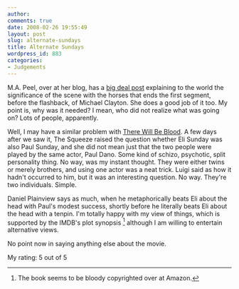 ```yaml
---
author:
comments: true
date: 2008-02-26 19:55:49
layout: post
slug: alternate-sundays
title: Alternate Sundays
wordpress_id: 883
categories:
- Judgements
---
```


M.A. Peel, over at her blog, has a [big deal post](http://mapeel.blogspot.com/2008/02/my-one-oscar-tidbit-we-saw-horses.html) explaining to the world the significance of the scene with the horses that ends the first segment, before the flashback, of Michael Clayton. She does a good job of it too. My point is, why was it needed? I mean, who did not realize what was going on? Lots of people, apparently.

Well, I may have a similar problem with [There Will Be Blood](http://imdb.com/title/tt0469494/). A few days after we saw it, The Squeeze raised the question whether Eli Sunday was also Paul Sunday, and she did not mean just that the two people were played by the same actor, Paul Dano. Some kind of schizo, psychotic, split personality thing. No way, was my instant thought. They were either twins or merely brothers, and using one actor was a neat trick. Luigi said as how it hadn't occurred to him, but it was an interesting question. No way. They're two individuals. Simple.

Daniel Plainview says as much, when he metaphorically beats Eli about the head with Paul's modest success, shortly before he literally beats Eli about the head with a tenpin. I'm totally happy with my view of things, which is supported by the IMDB's plot synopsis [^fn1] although I am willing to entertain alternative views.

No point now in saying anything else about the movie.

My rating: 5 out of 5

[^fn1]: The book seems to be bloody copyrighted over at Amazon. 
